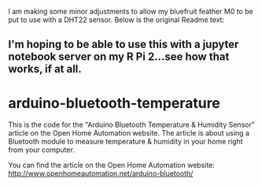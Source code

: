 I am making some minor adjustments to allow my bluefruit feather M0 to be put to use with a DHT22 sensor.
Below is the original Readme text:
## I'm hoping to be able to use this with a jupyter notebook server on my R Pi 2...see how that works, if at all.
# arduino-bluetooth-temperature

This is the code for the "Arduino Bluetooth Temperature & Humidity Sensor" article on the Open Home Automation website. The article is about using a Bluetooth module to measure temperature & humidity in your home right from your computer.

You can find the article on the Open Home Automation website:
http://www.openhomeautomation.net/arduino-bluetooth/
